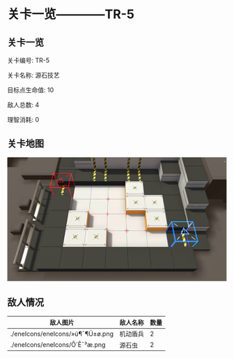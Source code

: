 # 关卡一览————TR-5


## 关卡一览

关卡编号: TR-5

关卡名称: 源石技艺

目标点生命值: 10

敌人总数: 4

理智消耗: 0


## 关卡地图
![TR-5](./oprMap/TR-5.png)

## 敌人情况

| 敌人图片 | 敌人名称 | 数量  |
|---------|-----|-----|
| ./eneIcons/eneIcons/»ú¶¯¶Ü±ø.png| 机动盾兵  |   2  |
| ./eneIcons/eneIcons/Ô´Ê¯³æ.png| 源石虫  |   2  |

